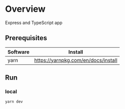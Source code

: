 # Overview
Express and TypeScript app

## Prerequisites
| Software | Install |
| --- | --- |
| yarn | https://yarnpkg.com/en/docs/install |


## Run
### local
```sh
yarn dev
```